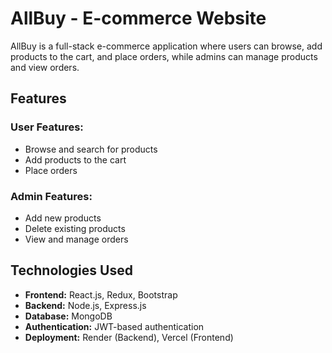 # AllBuy - E-commerce Website

AllBuy is a full-stack e-commerce application where users can browse, add products to the cart, and place orders, while admins can manage products and view orders.

## Features
### User Features:
- Browse and search for products
- Add products to the cart
- Place orders

### Admin Features:
- Add new products
- Delete existing products
- View and manage orders

## Technologies Used
- **Frontend:** React.js, Redux, Bootstrap
- **Backend:** Node.js, Express.js
- **Database:** MongoDB
- **Authentication:** JWT-based authentication
- **Deployment:** Render (Backend), Vercel (Frontend)
